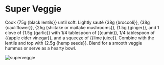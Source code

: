 # Super Veggie

Cook {75g {black lentils}} until soft. Lightly sauté {38g {broccoli}}, {38g {cauliflower}}, {25g {shiitake or maitake mushrooms}}, {1.5g {ginger}}, and 1 clove of {1.5g {garlic}} with 1/4 tablespoon of {{cumin}}, 1/4 tablespoon of {{apple cider vinegar}}, and a squeeze of {{lime juice}}. Combine with the lentils and top with {2.5g {hemp seeds}}. Blend for a smooth veggie hummus or serve as a hearty bowl.

![superveggie](../../MealPlanner/meals/images/superveggie.jpg)